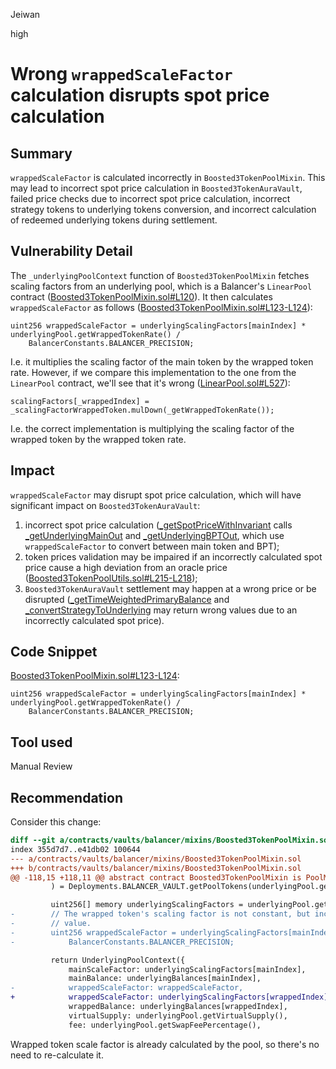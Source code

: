 Jeiwan

high

# Wrong `wrappedScaleFactor` calculation disrupts spot price calculation

## Summary
`wrappedScaleFactor` is calculated incorrectly in `Boosted3TokenPoolMixin`. This may lead to incorrect spot price calculation in `Boosted3TokenAuraVault`, failed price checks due to incorrect spot price calculation, incorrect strategy tokens to underlying tokens conversion, and incorrect calculation of redeemed underlying tokens during settlement.
## Vulnerability Detail
The `_underlyingPoolContext` function of `Boosted3TokenPoolMixin` fetches scaling factors from an underlying pool, which is a Balancer's `LinearPool` contract ([Boosted3TokenPoolMixin.sol#L120](https://github.com/sherlock-audit/2022-12-notional/blob/main/contracts/vaults/balancer/mixins/Boosted3TokenPoolMixin.sol#L120)). It then calculates `wrappedScaleFactor` as follows ([Boosted3TokenPoolMixin.sol#L123-L124](https://github.com/sherlock-audit/2022-12-notional/blob/main/contracts/vaults/balancer/mixins/Boosted3TokenPoolMixin.sol#L123-L124)):
```solidity
uint256 wrappedScaleFactor = underlyingScalingFactors[mainIndex] * underlyingPool.getWrappedTokenRate() /
    BalancerConstants.BALANCER_PRECISION;
```
I.e. it multiplies the scaling factor of the main token by the wrapped token rate. However, if we compare this implementation to the one from the `LinearPool` contract, we'll see that it's wrong ([LinearPool.sol#L527](https://github.com/balancer-labs/balancer-v2-monorepo/blob/d4865cc79ad6d6df83d90cdb6809e77c1d740de5/pkg/pool-linear/contracts/LinearPool.sol#L527)):
```solidity
scalingFactors[_wrappedIndex] = _scalingFactorWrappedToken.mulDown(_getWrappedTokenRate());
```
I.e. the correct implementation is multiplying the scaling factor of the wrapped token by the wrapped token rate.
## Impact
`wrappedScaleFactor` may disrupt spot price calculation, which will have significant impact on `Boosted3TokenAuraVault`:
1. incorrect spot price calculation ([_getSpotPriceWithInvariant](https://github.com/sherlock-audit/2022-12-notional/blob/main/contracts/vaults/balancer/internal/pool/Boosted3TokenPoolUtils.sol#L148) calls [_getUnderlyingMainOut](https://github.com/sherlock-audit/2022-12-notional/blob/main/contracts/vaults/balancer/internal/pool/Boosted3TokenPoolUtils.sol#L124) and [_getUnderlyingBPTOut](https://github.com/sherlock-audit/2022-12-notional/blob/main/contracts/vaults/balancer/internal/pool/Boosted3TokenPoolUtils.sol#L101), which use `wrappedScaleFactor` to convert between main token and BPT);
1. token prices validation may be impaired if an incorrectly calculated spot price cause a high deviation from an oracle price ([Boosted3TokenPoolUtils.sol#L215-L218](https://github.com/sherlock-audit/2022-12-notional/blob/main/contracts/vaults/balancer/internal/pool/Boosted3TokenPoolUtils.sol#L215-L218));
1. `Boosted3TokenAuraVault` settlement may happen at a wrong price or be disrupted ([_getTimeWeightedPrimaryBalance](https://github.com/sherlock-audit/2022-12-notional/blob/main/contracts/vaults/balancer/external/Boosted3TokenAuraHelper.sol#L128) and [_convertStrategyToUnderlying](https://github.com/sherlock-audit/2022-12-notional/blob/main/contracts/vaults/balancer/external/Boosted3TokenAuraHelper.sol#L134) may return wrong values due to an incorrectly calculated spot price).
## Code Snippet
[Boosted3TokenPoolMixin.sol#L123-L124](https://github.com/sherlock-audit/2022-12-notional/blob/main/contracts/vaults/balancer/mixins/Boosted3TokenPoolMixin.sol#L123-L124):
```solidity
uint256 wrappedScaleFactor = underlyingScalingFactors[mainIndex] * underlyingPool.getWrappedTokenRate() /
    BalancerConstants.BALANCER_PRECISION;
```
## Tool used
Manual Review
## Recommendation
Consider this change:
```diff
diff --git a/contracts/vaults/balancer/mixins/Boosted3TokenPoolMixin.sol b/contracts/vaults/balancer/mixins/Boosted3TokenPoolMixin.sol
index 355d7d7..e41db02 100644
--- a/contracts/vaults/balancer/mixins/Boosted3TokenPoolMixin.sol
+++ b/contracts/vaults/balancer/mixins/Boosted3TokenPoolMixin.sol
@@ -118,15 +118,11 @@ abstract contract Boosted3TokenPoolMixin is PoolMixin {
         ) = Deployments.BALANCER_VAULT.getPoolTokens(underlyingPool.getPoolId());

         uint256[] memory underlyingScalingFactors = underlyingPool.getScalingFactors();
-        // The wrapped token's scaling factor is not constant, but increases over time as the wrapped token increases in
-        // value.
-        uint256 wrappedScaleFactor = underlyingScalingFactors[mainIndex] * underlyingPool.getWrappedTokenRate() /
-            BalancerConstants.BALANCER_PRECISION;

         return UnderlyingPoolContext({
             mainScaleFactor: underlyingScalingFactors[mainIndex],
             mainBalance: underlyingBalances[mainIndex],
-            wrappedScaleFactor: wrappedScaleFactor,
+            wrappedScaleFactor: underlyingScalingFactors[wrappedIndex],
             wrappedBalance: underlyingBalances[wrappedIndex],
             virtualSupply: underlyingPool.getVirtualSupply(),
             fee: underlyingPool.getSwapFeePercentage(),
```
Wrapped token scale factor is already calculated by the pool, so there's no need to re-calculate it.